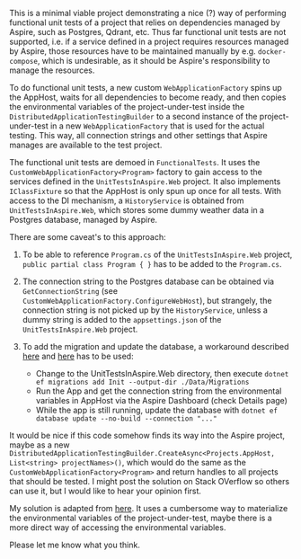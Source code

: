 This is a minimal viable project demonstrating a nice (?) way of performing functional unit tests 
of a project that relies on dependencies managed by Aspire, such as Postgres, Qdrant, etc. Thus far 
functional unit tests are not supported, i.e. if a service defined in a project requires resources
managed by Aspire, those resources have to be maintained manually by e.g. `docker-compose`, which is
undesirable, as it should be Aspire's responsibility to manage the resources.

To do functional unit tests, a new custom `WebApplicationFactory` spins up the AppHost, waits for all dependencies to become ready,
and then copies the environmental variables of the project-under-test inside the `DistributedApplicationTestingBuilder`
to a second instance of the project-under-test in a new `WebApplicationFactory` that is used for the actual testing. 
This way, all connection strings and other settings that Aspire manages are available to the test project.

The functional unit tests are demoed in `FunctionalTests`. It uses the `CustomWebApplicationFactory<Program>`
factory to gain access to the services defined in the `UnitTestsInAspire.Web` project. It also 
implements `IClassFixture` so that the AppHost is only spun up once for all tests. With access to the DI mechanism,
a `HistoryService` is obtained from `UnitTestsInAspire.Web`, which stores some dummy weather data in a Postgres database, 
managed by Aspire.

There are some caveat's to this approach:
1) To be able to reference `Program.cs` of the `UnitTestsInAspire.Web` project, `public partial class Program { }` has
to be added to the `Program.cs`.

2) The connection string to the Postgres database can be obtained via `GetConnectionString` (see
`CustomWebApplicationFactory.ConfigureWebHost`), but strangely, the connection string is not picked up by the
`HistoryService`, unless a dummy string is added to the `appsettings.json` of the `UnitTestsInAspire.Web` project.

3) To add the migration and update the database, a workaround described [here](https://github.com/dotnet/aspire/issues/4497) 
and [here](https://stackoverflow.com/questions/79077499/why-cant-i-specify-a-startup-project-when-manually-updating-a-database-in-net)
has to be used:
   - Change to the UnitTestsInAspire.Web directory, then execute ```dotnet ef migrations add Init --output-dir ./Data/Migrations```
   - Run the App and get the connection string from the environmental variables in AppHost via the Aspire Dashboard (check Details page)
   - While the app is still running, update the database with `dotnet ef database update --no-build --connection "..."`

It would be nice if this code somehow finds its way into the Aspire project, maybe as a new
`DistributedApplicationTestingBuilder.CreateAsync<Projects.AppHost, List<string> projectNames>()`,
which would do the same as the `CustomWebApplicationFactory<Program>` and return handles to all projects that should be tested.
I might post the solution on Stack OVerflow so others can use it, but I would like to hear your opinion first.

My solution is adapted from [here](https://github.com/dotnet/aspire/discussions/878#discussioncomment-9596424). It uses a
cumbersome way to materialize the environmental variables of the project-under-test, maybe there is a more direct way of accessing
the environmental variables. 

Please let me know what you think.

